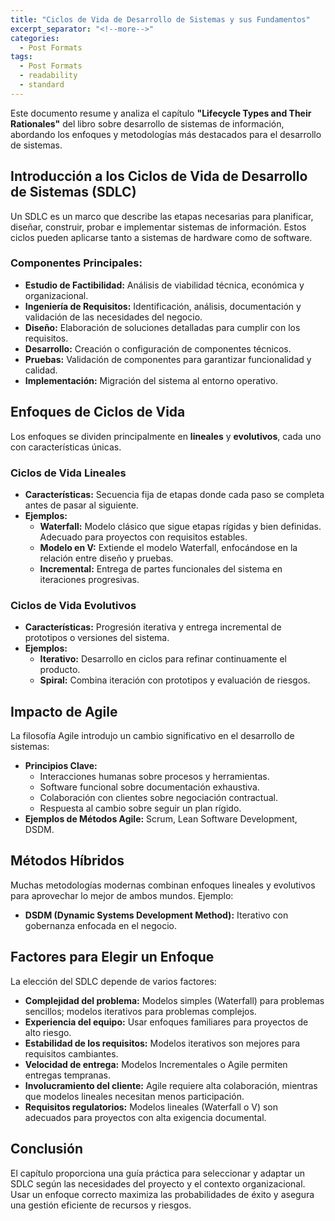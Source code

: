 ```yaml
---
title: "Ciclos de Vida de Desarrollo de Sistemas y sus Fundamentos"
excerpt_separator: "<!--more-->"
categories:
  - Post Formats
tags:
  - Post Formats
  - readability
  - standard
---
```


Este documento resume y analiza el capítulo **"Lifecycle Types and Their Rationales"** del libro sobre desarrollo de sistemas de información, abordando los enfoques y metodologías más destacados para el desarrollo de sistemas.

## Introducción a los Ciclos de Vida de Desarrollo de Sistemas (SDLC)

Un SDLC es un marco que describe las etapas necesarias para planificar, diseñar, construir, probar e implementar sistemas de información. Estos ciclos pueden aplicarse tanto a sistemas de hardware como de software.

### Componentes Principales:

- **Estudio de Factibilidad:** Análisis de viabilidad técnica, económica y organizacional.
- **Ingeniería de Requisitos:** Identificación, análisis, documentación y validación de las necesidades del negocio.
- **Diseño:** Elaboración de soluciones detalladas para cumplir con los requisitos.
- **Desarrollo:** Creación o configuración de componentes técnicos.
- **Pruebas:** Validación de componentes para garantizar funcionalidad y calidad.
- **Implementación:** Migración del sistema al entorno operativo.

## Enfoques de Ciclos de Vida

Los enfoques se dividen principalmente en **lineales** y **evolutivos**, cada uno con características únicas.

### Ciclos de Vida Lineales

- **Características:** Secuencia fija de etapas donde cada paso se completa antes de pasar al siguiente.
- **Ejemplos:**
  - **Waterfall:** Modelo clásico que sigue etapas rígidas y bien definidas. Adecuado para proyectos con requisitos estables.
  - **Modelo en V:** Extiende el modelo Waterfall, enfocándose en la relación entre diseño y pruebas.
  - **Incremental:** Entrega de partes funcionales del sistema en iteraciones progresivas.

### Ciclos de Vida Evolutivos

- **Características:** Progresión iterativa y entrega incremental de prototipos o versiones del sistema.
- **Ejemplos:**
  - **Iterativo:** Desarrollo en ciclos para refinar continuamente el producto.
  - **Spiral:** Combina iteración con prototipos y evaluación de riesgos.

## Impacto de Agile

La filosofía Agile introdujo un cambio significativo en el desarrollo de sistemas:

- **Principios Clave:**
  - Interacciones humanas sobre procesos y herramientas.
  - Software funcional sobre documentación exhaustiva.
  - Colaboración con clientes sobre negociación contractual.
  - Respuesta al cambio sobre seguir un plan rígido.
- **Ejemplos de Métodos Agile:** Scrum, Lean Software Development, DSDM.

## Métodos Híbridos

Muchas metodologías modernas combinan enfoques lineales y evolutivos para aprovechar lo mejor de ambos mundos. Ejemplo:

- **DSDM (Dynamic Systems Development Method):** Iterativo con gobernanza enfocada en el negocio.

## Factores para Elegir un Enfoque

La elección del SDLC depende de varios factores:

- **Complejidad del problema:** Modelos simples (Waterfall) para problemas sencillos; modelos iterativos para problemas complejos.
- **Experiencia del equipo:** Usar enfoques familiares para proyectos de alto riesgo.
- **Estabilidad de los requisitos:** Modelos iterativos son mejores para requisitos cambiantes.
- **Velocidad de entrega:** Modelos Incrementales o Agile permiten entregas tempranas.
- **Involucramiento del cliente:** Agile requiere alta colaboración, mientras que modelos lineales necesitan menos participación.
- **Requisitos regulatorios:** Modelos lineales (Waterfall o V) son adecuados para proyectos con alta exigencia documental.

## Conclusión

El capítulo proporciona una guía práctica para seleccionar y adaptar un SDLC según las necesidades del proyecto y el contexto organizacional. Usar un enfoque correcto maximiza las probabilidades de éxito y asegura una gestión eficiente de recursos y riesgos.
